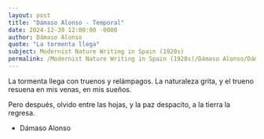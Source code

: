 ```yaml
---
layout: post
title: "Dámaso Alonso - Temporal"
date: 2024-12-30 12:00:00 -0000
author: Dámaso Alonso
quote: "La tormenta llega"
subject: Modernist Nature Writing in Spain (1920s)
permalink: /Modernist Nature Writing in Spain (1920s)/Dámaso Alonso/Dámaso Alonso - Temporal
---
```


La tormenta llega
con truenos y relámpagos.
La naturaleza grita,
y el trueno resuena
en mis venas, en mis sueños.

Pero después,
olvido entre las hojas,
y la paz despacito,
a la tierra la regresa.

- Dámaso Alonso
